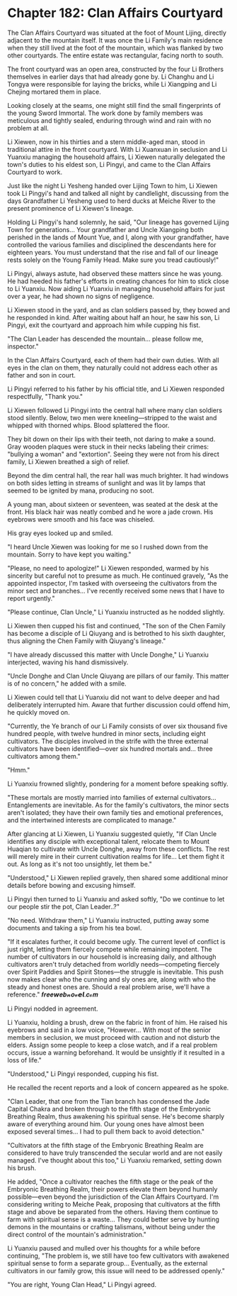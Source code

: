 # Chapter 182: Clan Affairs Courtyard

The Clan Affairs Courtyard was situated at the foot of Mount Lijing, directly adjacent to the mountain itself. It was once the Li Family's main residence when they still lived at the foot of the mountain, which was flanked by two other courtyards. The entire estate was rectangular, facing north to south.

The front courtyard was an open area, constructed by the four Li Brothers themselves in earlier days that had already gone by. Li Changhu and Li Tongya were responsible for laying the bricks, while Li Xiangping and Li Chejing mortared them in place.

Looking closely at the seams, one might still find the small fingerprints of the young Sword Immortal. The work done by family members was meticulous and tightly sealed, enduring through wind and rain with no problem at all.

Li Xiewen, now in his thirties and a stern middle-aged man, stood in traditional attire in the front courtyard. With Li Xuanxuan in seclusion and Li Yuanxiu managing the household affairs, Li Xiewen naturally delegated the town's duties to his eldest son, Li Pingyi, and came to the Clan Affairs Courtyard to work.

Just like the night Li Yesheng handed over Lijing Town to him, Li Xiewen took Li Pingyi's hand and talked all night by candlelight, discussing from the days Grandfather Li Yesheng used to herd ducks at Meiche River to the present prominence of Li Xiewen's lineage.

Holding Li Pingyi's hand solemnly, he said, "Our lineage has governed Lijing Town for generations... Your grandfather and Uncle Xiangping both perished in the lands of Mount Yue, and I, along with your grandfather, have controlled the various families and disciplined the descendants here for eighteen years. You must understand that the rise and fall of our lineage rests solely on the Young Family Head. Make sure you tread cautiously!"

Li Pingyi, always astute, had observed these matters since he was young. He had heeded his father's efforts in creating chances for him to stick close to Li Yuanxiu. Now aiding Li Yuanxiu in managing household affairs for just over a year, he had shown no signs of negligence.

Li Xiewen stood in the yard, and as clan soldiers passed by, they bowed and he responded in kind. After waiting about half an hour, he saw his son, Li Pingyi, exit the courtyard and approach him while cupping his fist.

"The Clan Leader has descended the mountain... please follow me, inspector."

In the Clan Affairs Courtyard, each of them had their own duties. With all eyes in the clan on them, they naturally could not address each other as father and son in court.

Li Pingyi referred to his father by his official title, and Li Xiewen responded respectfully, "Thank you."

Li Xiewen followed Li Pingyi into the central hall where many clan soldiers stood silently. Below, two men were kneeling—stripped to the waist and whipped with thorned whips. Blood splattered the floor.

They bit down on their lips with their teeth, not daring to make a sound. Gray wooden plaques were stuck in their necks labeling their crimes: "bullying a woman" and "extortion". Seeing they were not from his direct family, Li Xiewen breathed a sigh of relief.

Beyond the dim central hall, the rear hall was much brighter. It had windows on both sides letting in streams of sunlight and was lit by lamps that seemed to be ignited by mana, producing no soot.

A young man, about sixteen or seventeen, was seated at the desk at the front. His black hair was neatly combed and he wore a jade crown. His eyebrows were smooth and his face was chiseled.

His gray eyes looked up and smiled.

"I heard Uncle Xiewen was looking for me so I rushed down from the mountain. Sorry to have kept you waiting."

"Please, no need to apologize!" Li Xiewen responded, warmed by his sincerity but careful not to presume as much. He continued gravely, "As the appointed inspector, I'm tasked with overseeing the cultivators from the minor sect and branches... I've recently received some news that I have to report urgently."

"Please continue, Clan Uncle," Li Yuanxiu instructed as he nodded slightly.

Li Xiewen then cupped his fist and continued, "The son of the Chen Family has become a disciple of Li Qiuyang and is betrothed to his sixth daughter, thus aligning the Chen Family with Qiuyang's lineage."

"I have already discussed this matter with Uncle Donghe," Li Yuanxiu interjected, waving his hand dismissively.

"Uncle Donghe and Clan Uncle Qiuyang are pillars of our family. This matter is of no concern," he added with a smile.

Li Xiewen could tell that Li Yuanxiu did not want to delve deeper and had deliberately interrupted him. Aware that further discussion could offend him, he quickly moved on.

"Currently, the Ye branch of our Li Family consists of over six thousand five hundred people, with twelve hundred in minor sects, including eight cultivators. The disciples involved in the strife with the three external cultivators have been identified—over six hundred mortals and... three cultivators among them."

"Hmm."

Li Yuanxiu frowned slightly, pondering for a moment before speaking softly.

"These mortals are mostly married into families of external cultivators... Entanglements are inevitable. As for the family's cultivators, the minor sects aren't isolated; they have their own family ties and emotional preferences, and the intertwined interests are complicated to manage."

After glancing at Li Xiewen, Li Yuanxiu suggested quietly, "If Clan Uncle identifies any disciple with exceptional talent, relocate them to Mount Huaqian to cultivate with Uncle Donghe, away from these conflicts. The rest will merely mire in their current cultivation realms for life... Let them fight it out. As long as it's not too unsightly, let them be."

"Understood," Li Xiewen replied gravely, then shared some additional minor details before bowing and excusing himself.

Li Pingyi then turned to Li Yuanxiu and asked softly, "Do we continue to let our people stir the pot, Clan Leader..?"

"No need. Withdraw them," Li Yuanxiu instructed, putting away some documents and taking a sip from his tea bowl.

"If it escalates further, it could become ugly. The current level of conflict is just right, letting them fiercely compete while remaining impotent. The number of cultivators in our household is increasing daily, and although cultivators aren't truly detached from worldly needs—competing fiercely over Spirit Paddies and Spirit Stones—the struggle is inevitable. This push now makes clear who the cunning and sly ones are, along with who the steady and honest ones are. Should a real problem arise, we'll have a reference."
𝒇𝒓𝒆𝒆𝙬𝒆𝒃𝓷𝒐𝓿𝙚𝙡.𝒄𝓸𝒎

Li Pingyi nodded in agreement.

Li Yuanxiu, holding a brush, drew on the fabric in front of him. He raised his eyebrows and said in a low voice, "However... With most of the senior members in seclusion, we must proceed with caution and not disturb the elders. Assign some people to keep a close watch, and if a real problem occurs, issue a warning beforehand. It would be unsightly if it resulted in a loss of life."

"Understood," Li Pingyi responded, cupping his fist.

He recalled the recent reports and a look of concern appeared as he spoke.

"Clan Leader, that one from the Tian branch has condensed the Jade Capital Chakra and broken through to the fifth stage of the Embryonic Breathing Realm, thus awakening his spiritual sense. He's become sharply aware of everything around him. Our young ones have almost been exposed several times... I had to pull them back to avoid detection."

"Cultivators at the fifth stage of the Embryonic Breathing Realm are considered to have truly transcended the secular world and are not easily managed. I've thought about this too," Li Yuanxiu remarked, setting down his brush.

He added, "Once a cultivator reaches the fifth stage or the peak of the Embryonic Breathing Realm, their powers elevate them beyond humanly possible—even beyond the jurisdiction of the Clan Affairs Courtyard. I'm considering writing to Meiche Peak, proposing that cultivators at the fifth stage and above be separated from the others. Having them continue to farm with spiritual sense is a waste... They could better serve by hunting demons in the mountains or crafting talismans, without being under the direct control of the mountain's administration."

Li Yuanxiu paused and mulled over his thoughts for a while before continuing, "The problem is, we still have too few cultivators with awakened spiritual sense to form a separate group... Eventually, as the external cultivators in our family grow, this issue will need to be addressed openly."

"You are right, Young Clan Head," Li Pingyi agreed.
